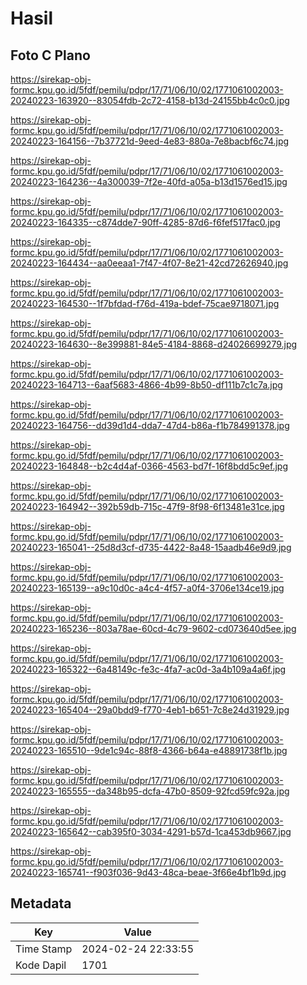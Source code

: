 # Hasil

## Foto C Plano

https://sirekap-obj-formc.kpu.go.id/5fdf/pemilu/pdpr/17/71/06/10/02/1771061002003-20240223-163920--83054fdb-2c72-4158-b13d-24155bb4c0c0.jpg

https://sirekap-obj-formc.kpu.go.id/5fdf/pemilu/pdpr/17/71/06/10/02/1771061002003-20240223-164156--7b37721d-9eed-4e83-880a-7e8bacbf6c74.jpg

https://sirekap-obj-formc.kpu.go.id/5fdf/pemilu/pdpr/17/71/06/10/02/1771061002003-20240223-164236--4a300039-7f2e-40fd-a05a-b13d1576ed15.jpg

https://sirekap-obj-formc.kpu.go.id/5fdf/pemilu/pdpr/17/71/06/10/02/1771061002003-20240223-164335--c874dde7-90ff-4285-87d6-f6fef517fac0.jpg

https://sirekap-obj-formc.kpu.go.id/5fdf/pemilu/pdpr/17/71/06/10/02/1771061002003-20240223-164434--aa0eeaa1-7f47-4f07-8e21-42cd72626940.jpg

https://sirekap-obj-formc.kpu.go.id/5fdf/pemilu/pdpr/17/71/06/10/02/1771061002003-20240223-164530--1f7bfdad-f76d-419a-bdef-75cae9718071.jpg

https://sirekap-obj-formc.kpu.go.id/5fdf/pemilu/pdpr/17/71/06/10/02/1771061002003-20240223-164630--8e399881-84e5-4184-8868-d24026699279.jpg

https://sirekap-obj-formc.kpu.go.id/5fdf/pemilu/pdpr/17/71/06/10/02/1771061002003-20240223-164713--6aaf5683-4866-4b99-8b50-df111b7c1c7a.jpg

https://sirekap-obj-formc.kpu.go.id/5fdf/pemilu/pdpr/17/71/06/10/02/1771061002003-20240223-164756--dd39d1d4-dda7-47d4-b86a-f1b784991378.jpg

https://sirekap-obj-formc.kpu.go.id/5fdf/pemilu/pdpr/17/71/06/10/02/1771061002003-20240223-164848--b2c4d4af-0366-4563-bd7f-16f8bdd5c9ef.jpg

https://sirekap-obj-formc.kpu.go.id/5fdf/pemilu/pdpr/17/71/06/10/02/1771061002003-20240223-164942--392b59db-715c-47f9-8f98-6f13481e31ce.jpg

https://sirekap-obj-formc.kpu.go.id/5fdf/pemilu/pdpr/17/71/06/10/02/1771061002003-20240223-165041--25d8d3cf-d735-4422-8a48-15aadb46e9d9.jpg

https://sirekap-obj-formc.kpu.go.id/5fdf/pemilu/pdpr/17/71/06/10/02/1771061002003-20240223-165139--a9c10d0c-a4c4-4f57-a0f4-3706e134ce19.jpg

https://sirekap-obj-formc.kpu.go.id/5fdf/pemilu/pdpr/17/71/06/10/02/1771061002003-20240223-165236--803a78ae-60cd-4c79-9602-cd073640d5ee.jpg

https://sirekap-obj-formc.kpu.go.id/5fdf/pemilu/pdpr/17/71/06/10/02/1771061002003-20240223-165322--6a48149c-fe3c-4fa7-ac0d-3a4b109a4a6f.jpg

https://sirekap-obj-formc.kpu.go.id/5fdf/pemilu/pdpr/17/71/06/10/02/1771061002003-20240223-165404--29a0bdd9-f770-4eb1-b651-7c8e24d31929.jpg

https://sirekap-obj-formc.kpu.go.id/5fdf/pemilu/pdpr/17/71/06/10/02/1771061002003-20240223-165510--9de1c94c-88f8-4366-b64a-e48891738f1b.jpg

https://sirekap-obj-formc.kpu.go.id/5fdf/pemilu/pdpr/17/71/06/10/02/1771061002003-20240223-165555--da348b95-dcfa-47b0-8509-92fcd59fc92a.jpg

https://sirekap-obj-formc.kpu.go.id/5fdf/pemilu/pdpr/17/71/06/10/02/1771061002003-20240223-165642--cab395f0-3034-4291-b57d-1ca453db9667.jpg

https://sirekap-obj-formc.kpu.go.id/5fdf/pemilu/pdpr/17/71/06/10/02/1771061002003-20240223-165741--f903f036-9d43-48ca-beae-3f66e4bf1b9d.jpg


## Metadata

| Key        | Value               |
| ---------- | ------------------- |
| Time Stamp | 2024-02-24 22:33:55 |
| Kode Dapil | 1701                |



